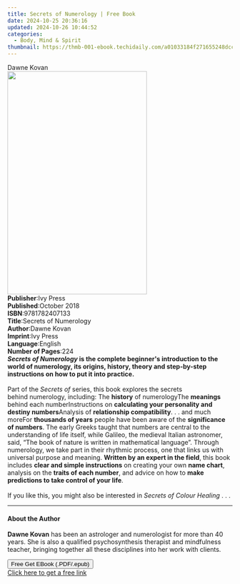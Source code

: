 ```yaml
---
title: Secrets of Numerology | Free Book
date: 2024-10-25 20:36:16
updated: 2024-10-26 10:44:52
categories:
  - Body, Mind & Spirit
thumbnail: https://thmb-001-ebook.techidaily.com/a01033184f271655248dcc27b54d503f4558967f807e92b1d10d9da77b3e6fbb.jpg
---
```

<main id="book-container">
  <div class="flex flex-col">
    <div class="book-brief flex-1 py-6 px-4 sm:p-6 md:py-10 md:px-8">
      <!-- brief-->
      <div class="book-brief-main">Dawne Kovan</div>
    </div>
    <div
      class="book-meta-info flex-1 grid gap-4 col-start-1 col-end-3 row-start-1 sm:mb-6 sm:grid-cols-4 lg:gap-6 lg:col-start-2 lg:row-end-6 lg:row-span-6 lg:mb-0"
    >
      <div
        class="book-meta-info-left place-content-center mt-4 p-4 text-sm leading-6 col-start-2 col-span-2 dark:text-slate-400"
      >
        <img
          class="w-full h-500 object-cover rounded-lg sm:h-255 sm:col-span-2 lg:col-span-full"
          src="https://img-001-ebook.techidaily.com/0629ba81c1fb1b0bfa7c706405cbeee50b1e19f9d460352d17153c7f39644080.jpg"
          alt=""
          width="312"
          height="500"
        />
      </div>
      <div
        class="book-meta-info-right mt-2 col-start-1 row-start-2 col-span-3 self-center"
      >
        <!-- meta data  -->
        <div class="flex flex-col px-4 md:px-8">
          <div class="flex-1">
            <strong>Publisher</strong>:<span class="px-2">Ivy Press</span>
          </div>
          <div class="flex-1">
            <strong>Published</strong>:<span class="px-2">October 2018</span>
          </div>
          <div class="flex-1">
            <strong>ISBN</strong>:<span class="px-2">9781782407133</span>
          </div>
          <div class="flex-1">
            <strong>Title</strong>:<span class="px-2"
              >Secrets of Numerology</span
            >
          </div>
          <div class="flex-1">
            <strong>Author</strong>:<span class="px-2">Dawne Kovan</span>
          </div>
          <div class="flex-1">
            <strong>Imprint</strong>:<span class="px-2">Ivy Press</span>
          </div>
          <div class="flex-1">
            <strong>Language</strong>:<span class="px-2">English</span>
          </div>
          <div class="flex-1">
            <strong>Number of Pages</strong>:<span class="px-2">224</span>
          </div>
        </div>
      </div>
    </div>
    <div class="book-description flex-1 py-6 px-4 sm:p-6 md:py-10 md:px-8">
      <div class="book-description-main">
        <div accordion-content="" id="description">
          <b
            ><i>Secrets of Numerology</i>&nbsp;is the complete beginner's
            introduction to the world of numerology, its origins, history,
            theory and step-by-step instructions on how to put it into
            practice.</b
          ><br /><br />
          Part of the <i>Secrets of</i> series, this book explores the secrets
          behind&nbsp;numerology, including: The <b>history</b> of numerologyThe
          <b>meanings</b> behind each numberInstructions on
          <b>calculating your personality and destiny numbers</b>Analysis of
          <b>relationship compatibility</b>. . . and much moreFor
          <b>thousands of years</b> people have been aware of the
          <b>significance of numbers</b>.&nbsp;The early Greeks taught that
          numbers are central to the understanding of life&nbsp;itself, while
          Galileo,&nbsp;the medieval Italian astronomer, said, “The book
          of&nbsp;nature is written in mathematical language”. Through
          numerology, we take part in their rhythmic process,&nbsp;one that
          links us with universal purpose and meaning.&nbsp;<b
            >Written by an expert in the field</b
          >, this book includes <b>clear and simple&nbsp;instructions</b> on
          creating your own <b>name chart</b>, analysis on the
          <b>traits of each number</b>, and advice on how to
          <b>make predictions to take control of your life</b>.<br /><br />
          If you like this, you might also be interested in
          <i>Secrets of Colour Healing</i> . . .
        </div>
        <div class="accordion-fader"></div>
      </div>
    </div>
    <div class="book-excerpts flex-1 py-6 px-4 sm:p-6 md:py-10 md:px-8">
      <!-- excerpts-->
      <div class="book-excerpts-main">
        <hr />
        <h4 class="placeholder placeholder-heading">
          <span>About the Author</span>
        </h4>
        <p></p>
        <p>
          <b>Dawne Kovan</b> has been an astrologer and numerologist for more
          than 40 years. She is also a qualified psychosynthesis therapist and
          mindfulness teacher, bringing together all these disciplines into her
          work with clients.
        </p>
        <p></p>
      </div>
    </div>
    <div
      class="book-about-author flex-1 py-6 px-4 sm:p-6 md:py-10 md:px-8"
    ></div>
    <div class="book-free-get flex-1 py-6 px-4 sm:p-6 md:py-10 md:px-8">
      <button
        id="btn-free-get"
        class="bg-blue-500 hover:bg-blue-700 text-white font-bold py-2 px-4 rounded"
      >
        Free Get EBook (.PDF/.epub)
      </button>
      <div id="countdown-display" class="px-2 text-lg mt-2"></div>
      <a
        id="free-link"
        class="hidden bg-blue-500 hover:bg-blue-700 text-white font-bold py-2 px-4 rounded"
        href="https://www.ebooks.com/en-us/book/210197569/secrets-of-numerology/dawne-kovan/"
        target="_blank"
        >Click here to get a free link</a
      >
    </div>
    <script>
      let countdownTime = 0;
      let countdownInterval = null;
      document
        .getElementById('btn-free-get')
        .addEventListener('click', startCountdown);
      function startCountdown() {
        countdownTime = new Date().getTime() + 60000 * 3;
        countdownInterval = setInterval(updateCountdown, 1000);
        document.getElementById('btn-free-get').disabled = true;
        document
          .getElementById('btn-free-get')
          .classList.add('bg-gray-500', 'cursor-not-allowed');
      }
      function updateCountdown() {
        let currentTime = new Date().getTime();
        let timeLeft = countdownTime - currentTime;
        let secondsLeft = Math.floor(timeLeft / 1000);
        document.getElementById('countdown-display').innerHTML =
          `Remaining time: ${secondsLeft} seconds.`;
        if (secondsLeft <= 0) {
          clearInterval(countdownInterval);
          document.getElementById('btn-free-get').classList.add('hidden');
          document.getElementById('free-link').classList.remove('hidden');
          document.getElementById('countdown-display').innerHTML = '';
        }
      }
    </script>
  </div>
</main>

